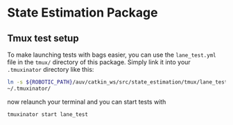 # State Estimation Package

## Tmux test setup
To make launching tests with bags easier, you can use the `lane_test.yml` file
in the `tmux/` directory of this package. Simply link it into your
`.tmuxinator` directory like this:

```bash
ln -s ${ROBOTIC_PATH}/auv/catkin_ws/src/state_estimation/tmux/lane_test.yml \
~/.tmuxinator/
```

now relaunch your terminal and you can start tests with

```bash
tmuxinator start lane_test
```
